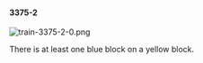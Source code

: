 #### 3375-2
![train-3375-2-0.png](https://github.com/lil-lab/nlvr/raw/master/nlvr/train/images/26/train-3375-2-0.png "train-3375-2-0.png")

There is at least one blue block on a yellow block.